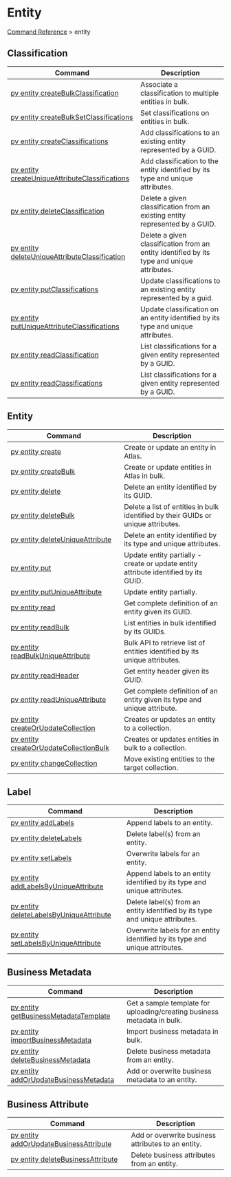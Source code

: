 # Entity
[Command Reference](../../../README.md#command-reference) > entity

## Classification
| Command | Description |
| --- | --- |
| [pv entity createBulkClassification](./createBulkClassification.md) | Associate a classification to multiple entities in bulk. |
| [pv entity createBulkSetClassifications](./createBulkSetClassifications.md) | Set classifications on entities in bulk. |
| [pv entity createClassifications](./createClassifications.md) | Add classifications to an existing entity represented by a GUID. |
| [pv entity createUniqueAttributeClassifications](./createUniqueAttributeClassifications.md) | Add classification to the entity identified by its type and unique attributes. |
| [pv entity deleteClassification](./deleteClassification.md) | Delete a given classification from an existing entity represented by a GUID. |
| [pv entity deleteUniqueAttributeClassification](./deleteUniqueAttributeClassification.md) | Delete a given classification from an entity identified by its type and unique attributes. |
| [pv entity putClassifications](./putClassifications.md) | Update classifications to an existing entity represented by a guid. |
| [pv entity putUniqueAttributeClassifications](./putUniqueAttributeClassifications.md) | Update classification on an entity identified by its type and unique attributes. |
| [pv entity readClassification](./readClassification.md) | List classifications for a given entity represented by a GUID. |
| [pv entity readClassifications](./readClassifications.md) | List classifications for a given entity represented by a GUID. |

## Entity
| Command | Description |
| --- | --- |
| [pv entity create](./create.md) | Create or update an entity in Atlas. |
| [pv entity createBulk](./createBulk.md) | Create or update entities in Atlas in bulk. |
| [pv entity delete](./delete.md) | Delete an entity identified by its GUID. |
| [pv entity deleteBulk](./deleteBulk.md) | Delete a list of entities in bulk identified by their GUIDs or unique attributes. |
| [pv entity deleteUniqueAttribute](./deleteUniqueAttribute.md) | Delete an entity identified by its type and unique attributes. |
| [pv entity put](./put.md) | Update entity partially - create or update entity attribute identified by its GUID. |
| [pv entity putUniqueAttribute](./putUniqueAttribute.md) | Update entity partially. |
| [pv entity read](./read.md) | Get complete definition of an entity given its GUID. |
| [pv entity readBulk](./readBulk.md) | List entities in bulk identified by its GUIDs. |
| [pv entity readBulkUniqueAttribute](./readBulkUniqueAttribute.md) | Bulk API to retrieve list of entities identified by its unique attributes. |
| [pv entity readHeader](./readHeader.md) | Get entity header given its GUID. |
| [pv entity readUniqueAttribute](./readUniqueAttribute.md) | Get complete definition of an entity given its type and unique attribute. |
| [pv entity createOrUpdateCollection](./createOrUpdateCollection.md) | Creates or updates an entity to a collection. |
| [pv entity createOrUpdateCollectionBulk](./createOrUpdateCollectionBulk.md) | Creates or updates entities in bulk to a collection. |
| [pv entity changeCollection](./changeCollection.md) | Move existing entities to the target collection. |

## Label
| Command | Description |
| --- | --- |
| [pv entity addLabels](./addLabels.md) | Append labels to an entity. |
| [pv entity deleteLabels](./deleteLabels.md) | Delete label(s) from an entity. |
| [pv entity setLabels](./setLabels.md) | Overwrite labels for an entity. |
| [pv entity addLabelsByUniqueAttribute](./addLabelsByUniqueAttribute.md) | Append labels to an entity identified by its type and unique attributes. |
| [pv entity deleteLabelsByUniqueAttribute](./deleteLabelsByUniqueAttribute.md) | Delete label(s) from an entity identified by its type and unique attributes. |
| [pv entity setLabelsByUniqueAttribute](./setLabelsByUniqueAttribute.md) | Overwrite labels for an entity identified by its type and unique attributes. |

## Business Metadata
| Command | Description |
| --- | --- |
| [pv entity getBusinessMetadataTemplate](./getBusinessMetadataTemplate.md) | Get a sample template for uploading/creating business metadata in bulk. |
| [pv entity importBusinessMetadata](./importBusinessMetadata.md) | Import business metadata in bulk. |
| [pv entity deleteBusinessMetadata](./deleteBusinessMetadata.md) | Delete business metadata from an entity. |
| [pv entity addOrUpdateBusinessMetadata](./addOrUpdateBusinessMetadata.md) | Add or overwrite business metadata to an entity. |

## Business Attribute
| Command | Description |
| --- | --- |
| [pv entity addOrUpdateBusinessAttribute](./addOrUpdateBusinessAttribute.md) | Add or overwrite business attributes to an entity. |
| [pv entity deleteBusinessAttribute](./**deleteBusinessAttribute**.md) | Delete business attributes from an entity. |